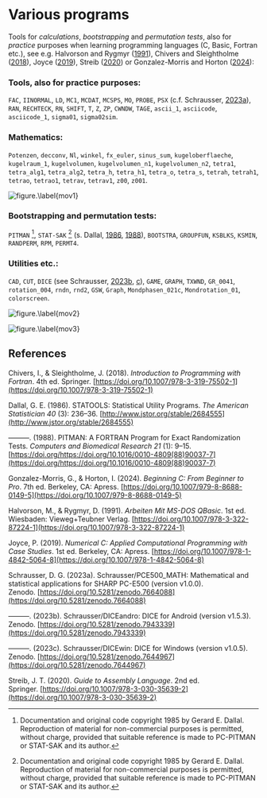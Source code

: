 # Various programs

Tools for *calculations*, *bootstrapping* and *permutation tests*, also for *practice* purposes when learning programming languages ​​(C, Basic, Fortran etc.), see e.g. Halvorson and Rygmyr ([1991](https://doi.org/10.1007/978-3-322-87224-1)), Chivers and Sleightholme ([2018](https://doi.org/10.1007/978-3-319-75502-1)), Joyce ([2019](https://doi.org/10.1007/978-1-4842-5064-8)), Streib ([2020](https://doi.org/10.1007/978-3-030-35639-2)) or Gonzalez-Morris and Horton ([2024](https://doi.org/10.1007/979-8-8688-0149-5)):

### Tools, also for practice purposes:

`FAC`, `IINORMAL`, `LD`, `MC1`, `MCDAT`, `MCSPS`, `MO`, `PROBE`, `PSX` (c.f. Schrausser, [2023a](https://doi.org/10.5281/zenodo.7664088)), `RAN`, `RECHTECK`, `RN`, `SHIFT`, `T`, `Z`, `ZP`, `CWNDW`, `TAGE`, `ascii_1`, `asciicode`, `asciicode_1`, `sigma01`, `sigma02sim`.

### Mathematics:
`Potenzen`, `decconv`, `Nl`, `winkel`, `fx_euler`, `sinus_sum`, `kugeloberflaeche`, `kugelraum_1`, `kugelvolumen`, `kugelvolumen_n1`, `kugelvolumen_n2`, `tetra1`, `tetra_alg1`, `tetra_alg2`, `tetra_h`, `tetra_h1`, `tetra_o`, `tetra_s`, `tetrah`, `tetrah1`, `tetrao`, `tetrao1`, `tetrav`, `tetrav1`, `z00`, `z001`.

![figure.\label{mov1}](mov1.gif)

### Bootstrapping and permutation tests:

`PITMAN` [^1], `STAT-SAK` [^1] (s. Dallal, [1986](http://www.jstor.org/stable/2684555), [1988](https://doi.org/https://doi.org/10.1016/0010-4809(88)90037-7)), `BOOTSTRA`, `GROUPFUN`, `KSBLKS`, `KSMIN`, `RANDPERM`, `RPM`, `PERMT4`.

### Utilities etc.:

`CAD`, `CUT`, `DICE` (see Schrausser, [2023b](https://doi.org/10.5281/zenodo.7943339), [c](https://doi.org/10.5281/zenodo.7644967)), `GAME`, `GRAPH`, `TXWND`, `GR_0041`, `rotation_004`, `rndn`, `rnd2`, `GSW`, `Graph`, `Mondphasen_021c`, `Mondrotation_01`, `colorscreen`.

![figure.\label{mov2}](mov2.gif)

![figure.\label{mov3}](mov3.gif)

## References

Chivers, I., & Sleightholme, J. (2018). *Introduction to Programming with Fortran*. 4th ed. Springer. [https://doi.org/10.1007/978-3-319-75502-1](https://doi.org/10.1007/978-3-319-75502-1)

Dallal, G. E. (1986). STATOOLS: Statistical Utility Programs. *The American Statistician 40* (3): 236–36. [http://www.jstor.org/stable/2684555](http://www.jstor.org/stable/2684555)

———. (1988). PITMAN: A FORTRAN Program for Exact Randomization Tests. *Computers and Biomedical Research 21* (1): 9–15. [https://doi.org/https://doi.org/10.1016/0010-4809(88)90037-7](https://doi.org/https://doi.org/10.1016/0010-4809(88)90037-7)

Gonzalez-Morris, G., & Horton, I. (2024). *Beginning C: From Beginner to Pro*. 7th ed. Berkeley, CA: Apress. [https://doi.org/10.1007/979-8-8688-0149-5](https://doi.org/10.1007/979-8-8688-0149-5)

Halvorson, M., & Rygmyr, D. (1991). *Arbeiten Mit MS-DOS QBasic*. 1st ed. Wiesbaden: Vieweg+Teubner Verlag. [https://doi.org/10.1007/978-3-322-87224-1](https://doi.org/10.1007/978-3-322-87224-1)

Joyce, P. (2019). *Numerical C: Applied Computational Programming with Case Studies*. 1st ed. Berkeley, CA: Apress. [https://doi.org/10.1007/978-1-4842-5064-8](https://doi.org/10.1007/978-1-4842-5064-8)

Schrausser, D. G. (2023a). Schrausser/PCE500_MATH: Mathematical and statistical applications for SHARP PC-E500 (version v1.0.0). Zenodo. [https://doi.org/10.5281/zenodo.7664088](https://doi.org/10.5281/zenodo.7664088)

———. (2023b). Schrausser/DICEandro: DICE for Android (version v1.5.3). Zenodo. [https://doi.org/10.5281/zenodo.7943339](https://doi.org/10.5281/zenodo.7943339)

———. (2023c). Schrausser/DICEwin: DICE for Windows (version v1.0.5). Zenodo. [https://doi.org/10.5281/zenodo.7644967](https://doi.org/10.5281/zenodo.7644967)

Streib, J. T. (2020). *Guide to Assembly Language*. 2nd ed. Springer. [https://doi.org/10.1007/978-3-030-35639-2](https://doi.org/10.1007/978-3-030-35639-2)

[^1]:Documentation and original code copyright 1985 by Gerard E. Dallal. Reproduction of material for non-commercial purposes is permitted, without charge, provided that suitable reference is made to PC-PITMAN or STAT-SAK and its author. 

